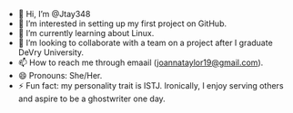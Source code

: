 - 👋 Hi, I’m @Jtay348
- 👀 I’m interested in setting up my first project on GitHub.
- 🌱 I’m currently learning about Linux.
- 💞️ I’m looking to collaborate with a team on a project after I graduate DeVry University.
- 📫 How to reach me through emaail (joannataylor19@gmail.com).
- 😄 Pronouns: She/Her.
- ⚡ Fun fact: my personality trait is ISTJ. Ironically, I enjoy serving others and aspire to be a ghostwriter one day.

<!---
Jtay348/Jtay348 is a ✨ special ✨ repository because its `README.md` (this file) appears on your GitHub profile.
You can click the Preview link to take a look at your changes.
--->

